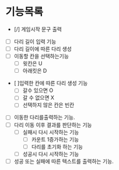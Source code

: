 # 기능목록

- [/] 게임시작 문구 출력
- [ ] 다리 길이 입력 기능
- [ ] 다리 길이에 따른 다리 생성
- [ ] 이동할 칸을 선택하는기능
  - [ ] 윗칸은 U
  - [ ] 아래킷은 D
- [ ]입력한 칸에 따른 다리 생성 기능
  - [ ] 갈수 있으면 O
  - [ ] 갈 수 없으면 X
  - [ ] 선택하지 않은 칸은 빈칸
- [ ] 이동한 다리를출력하는 기능.
- [ ] 다리 이동 이후 결과를 판단하는 기능
  - [ ] 실패시 다시 시작하는 기능
    - [ ] 카운트 1증가하는 기능
    - [ ] 다리를 초기화 하는 기능
  - [ ] 성공시 다시 시작하는 기능
- [ ] 성공 또는 실패에 따른 텍스트를 출력하는 기능.
